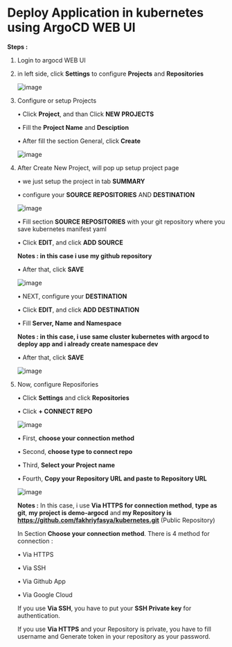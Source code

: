 # Deploy Application in kubernetes using ArgoCD WEB UI

**Steps :**

1. Login to argocd WEB UI
   

2. in left side, click **Settings** to configure **Projects** and **Repositories**

   ![image](https://github.com/fakhriyfasya/documentation/assets/67684999/e1ec0766-6700-4355-88d7-67e840ebd632)
   

3. Configure or setup Projects

   •  Click **Project**, and than Click **NEW PROJECTS**

   •  Fill the **Project Name** and **Desciption**

   •  After fill the section General, click **Create**

   ![image](https://github.com/fakhriyfasya/documentation/assets/67684999/85a82208-b2fc-4f20-954f-3c741c77bf9f)
   

5. After Create New Project, will pop up setup project page

   •  we just setup the project in tab **SUMMARY**

   •  configure your **SOURCE REPOSITORIES** AND **DESTINATION**

   ![image](https://github.com/fakhriyfasya/documentation/assets/67684999/85a8f226-f0f1-45f2-beb1-b3eede4baa19)


   •  Fill section **SOURCE REPOSITORIES** with your git repository where you save kubernetes manifest yaml

   •  Click **EDIT**, and click **ADD SOURCE**

   **Notes : in this case i use my github repository**

   •  After that, click **SAVE**

   ![image](https://github.com/fakhriyfasya/documentation/assets/67684999/08868a09-dc90-4ed2-8ba1-ab5dfe21bd1c)


   •  NEXT, configure your **DESTINATION**

   •  Click **EDIT**, and click **ADD DESTINATION**

   •  Fill **Server, Name and Namespace**

   **Notes : in this case, i use same cluster kubernetes with argocd to deploy app and i already create namespace dev**

   •  After that, click **SAVE**

   ![image](https://github.com/fakhriyfasya/documentation/assets/67684999/ea4368e9-db6a-43f0-9dc5-86a8656d65a7)


6. Now, configure Reposifories

   •  Click **Settings** and click **Repositories**

   •  Click **+ CONNECT REPO**

   ![image](https://github.com/fakhriyfasya/documentation/assets/67684999/8a50e633-0a4d-4b99-a7bb-57a271652ca2)

   •  First, **choose your connection method**

   • Second, **choose type to connect repo**

   •  Third, **Select your Project name**

   • Fourth, **Copy your Repository URL and paste to Repository URL**

   ![image](https://github.com/fakhriyfasya/documentation/assets/67684999/8899ed4d-12e3-47f0-8058-a54cd8fff234)

   **Notes :**
   In this case, i use **Via HTTPS for connection method**, **type as git**, **my project is demo-argocd** and **my Repository is https://github.com/fakhriyfasya/kubernetes.git** (Public Repository)
   
   In Section **Choose your connection method**. There is 4 method for connection :
   
   •  Via HTTPS
   
   •  Via SSH
   
   •  Via Github App
   
   •  Via Google Cloud
  
   If you use **Via SSH**, you have to put your **SSH Private key** for authentication.
   
   If you use **Via HTTPS** and your Repository is private, you have to fill username and Generate token in your repository as your password.

   


